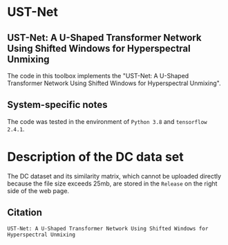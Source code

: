 # UST-Net
## UST-Net: A U-Shaped Transformer Network Using Shifted Windows for Hyperspectral Unmixing
The code in this toolbox implements the "UST-Net: A U-Shaped Transformer Network Using Shifted Windows for Hyperspectral Unmixing". 

## System-specific notes
The code was tested in the environment of `Python 3.8` and `tensorflow 2.4.1`.

# Description of the DC data set
The DC dataset and its similarity matrix, which cannot be uploaded directly because the file size exceeds 25mb, are stored in the `Release` on the right side of the web page.

## Citation
```
UST-Net: A U-Shaped Transformer Network Using Shifted Windows for Hyperspectral Unmixing
```
